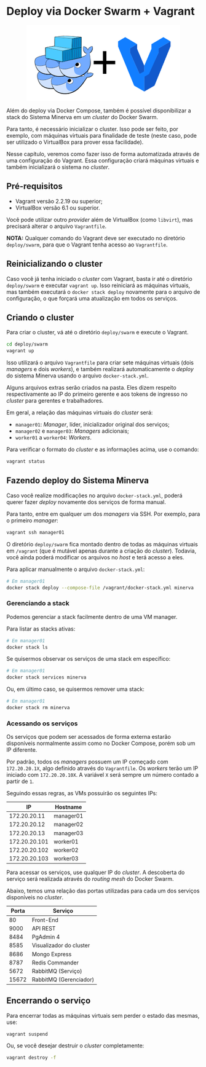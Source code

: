 # Deploy via Docker Swarm + Vagrant

<center>
<img src="./swarm-vagrant.png" alt="Docker Swarm + Vagrant" width="400"/>
</center>

Além do deploy via Docker Compose, também é possível disponibilizar a stack do
Sistema Minerva em um _cluster_ do Docker Swarm.

Para tanto, é necessário inicializar o cluster. Isso pode ser feito, por
exemplo, com máquinas virtuais para finalidade de teste (neste caso, pode ser
utilizado o VirtualBox para prover essa facilidade).

Nesse capítulo, veremos como fazer isso de forma automatizada através de uma
configuração do Vagrant. Essa configuração criará máquinas virtuais e também
inicializará o sistema no _cluster_.

## Pré-requisitos

- Vagrant versão 2.2.19 ou superior;
- VirtualBox versão 6.1 ou superior.

Você pode utilizar outro _provider_ além de VirtualBox (como `libvirt`), mas
precisará alterar o arquivo `Vagrantfile`.

**NOTA:** Qualquer comando do Vagrant deve ser executado no diretório
`deploy/swarm`, para que o Vagrant tenha acesso ao `Vagrantfile`.

## Reinicializando o cluster

Caso você já tenha iniciado o _cluster_ com Vagrant, basta ir até o diretório
`deploy/swarm` e executar `vagrant up`. Isso reiniciará as máquinas virtuais,
mas também executará o `docker stack deploy` novamente para o arquivo de
configuração, o que forçará uma atualização em todos os serviços.

## Criando o cluster

Para criar o cluster, vá até o diretório `deploy/swarm` e execute o Vagrant.

```bash
cd deploy/swarm
vagrant up
```

Isso utilizará o arquivo `Vagrantfile` para criar sete máquinas virtuais
(dois _managers_ e dois _workers_), e também realizará automaticamente o
_deploy_ do sistema Minerva usando o arquivo `docker-stack.yml`.

Alguns arquivos extras serão criados na pasta. Eles dizem respeito respectivamente
ao IP do primeiro gerente e aos tokens de ingresso no _cluster_ para gerentes
e trabalhadores.

Em geral, a relação das máquinas virtuais do _cluster_ será:

- `manager01`: _Manager_, líder, inicializador original dos serviços;
- `manager02` e `manager03`: _Managers_ adicionais;
- `worker01` a `worker04`: _Workers_.

Para verificar o formato do _cluster_ e as informações acima, use o comando:

```bash
vagrant status
```

## Fazendo deploy do Sistema Minerva

Caso você realize modificações no arquivo `docker-stack.yml`, poderá
querer fazer _deploy_ novamente dos serviços de forma manual.

Para tanto, entre em qualquer um dos _managers_ via SSH. Por exemplo, para
o primeiro _manager_:

```bash
vagrant ssh manager01
```

O diretório `deploy/swarm` fica montado dentro de todas as máquinas virtuais
em `/vagrant` (que é mutável apenas durante a criação do _cluster_). Todavia,
você ainda poderá modificar os arquivos no _host_ e terá acesso a eles.

Para aplicar manualmente o arquivo `docker-stack.yml`:

```bash
# Em manager01
docker stack deploy --compose-file /vagrant/docker-stack.yml minerva
```

### Gerenciando a stack

Podemos gerenciar a stack facilmente dentro de uma VM manager.

Para listar as stacks ativas:

```bash
# Em manager01
docker stack ls
```

Se quisermos observar os serviços de uma stack em específico:

```bash
# Em manager01
docker stack services minerva
```

Ou, em último caso, se quisermos remover uma stack:

```bash
# Em manager01
docker stack rm minerva
```

### Acessando os serviços

Os serviços que podem ser acessados de forma externa estarão disponíveis
normalmente assim como no Docker Compose, porém sob um IP diferente.

Por padrão, todos os _managers_ possuem um IP começado com `172.20.20.1X`,
algo definido através do `Vagrantfile`. Os _workers_ terão um IP
iniciado com `172.20.20.10X`. A variável `X` será sempre um número
contado a partir de `1`.

Seguindo essas regras, as VMs possuirão os seguintes IPs:

| IP            | Hostname  |
|---------------|-----------|
| 172.20.20.11  | manager01 |
| 172.20.20.12  | manager02 |
| 172.20.20.13  | manager03 |
| 172.20.20.101 | worker01  |
| 172.20.20.102 | worker02  |
| 172.20.20.103 | worker03  |

Para acessar os serviços, use qualquer IP do _cluster_. A descoberta
do serviço será realizada através do _routing mesh_ do Docker Swarm.

Abaixo, temos uma relação das portas utilizadas para cada um dos serviços
disponíveis no _cluster_.

| Porta | Serviço                 |
|-------|-------------------------|
| 80    | Front-End               |
| 9000  | API REST                |
| 8484  | PgAdmin 4               |
| 8585  | Visualizador do cluster |
| 8686  | Mongo Express           |
| 8787  | Redis Commander         |
| 5672  | RabbitMQ (Serviço)      |
| 15672 | RabbitMQ (Gerenciador)  |


## Encerrando o serviço

Para encerrar todas as máquinas virtuais sem perder o estado das
mesmas, use:

```bash
vagrant suspend
```

Ou, se você desejar destruir o _cluster_ completamente:

```bash
vagrant destroy -f
```


